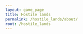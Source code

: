 ```yaml
---
layout: game_page
title: Hostile lands
permalink: /hostile_lands/about/
root: /hostile_lands
---
```


